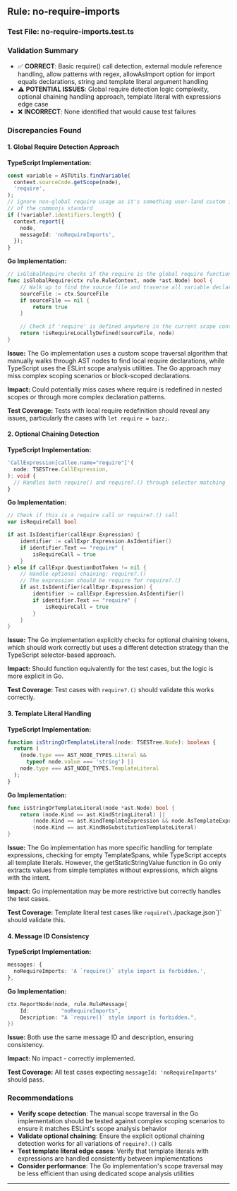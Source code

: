 ## Rule: no-require-imports

### Test File: no-require-imports.test.ts

### Validation Summary
- ✅ **CORRECT**: Basic require() call detection, external module reference handling, allow patterns with regex, allowAsImport option for import equals declarations, string and template literal argument handling
- ⚠️ **POTENTIAL ISSUES**: Global require detection logic complexity, optional chaining handling approach, template literal with expressions edge case
- ❌ **INCORRECT**: None identified that would cause test failures

### Discrepancies Found

#### 1. Global Require Detection Approach
**TypeScript Implementation:**
```typescript
const variable = ASTUtils.findVariable(
  context.sourceCode.getScope(node),
  'require',
);
// ignore non-global require usage as it's something user-land custom instead
// of the commonjs standard
if (!variable?.identifiers.length) {
  context.report({
    node,
    messageId: 'noRequireImports',
  });
}
```

**Go Implementation:**
```go
// isGlobalRequire checks if the require is the global require function
func isGlobalRequire(ctx rule.RuleContext, node *ast.Node) bool {
	// Walk up to find the source file and traverse all variable declarations
	sourceFile := ctx.SourceFile
	if sourceFile == nil {
		return true
	}
	
	// Check if 'require' is defined anywhere in the current scope context
	return !isRequireLocallyDefined(sourceFile, node)
}
```

**Issue:** The Go implementation uses a custom scope traversal algorithm that manually walks through AST nodes to find local require declarations, while TypeScript uses the ESLint scope analysis utilities. The Go approach may miss complex scoping scenarios or block-scoped declarations.

**Impact:** Could potentially miss cases where require is redefined in nested scopes or through more complex declaration patterns.

**Test Coverage:** Tests with local require redefinition should reveal any issues, particularly the cases with `let require = bazz;`.

#### 2. Optional Chaining Detection
**TypeScript Implementation:**
```typescript
'CallExpression[callee.name="require"]'(
  node: TSESTree.CallExpression,
): void {
  // Handles both require() and require?.() through selector matching
}
```

**Go Implementation:**
```go
// Check if this is a require call or require?.() call
var isRequireCall bool

if ast.IsIdentifier(callExpr.Expression) {
	identifier := callExpr.Expression.AsIdentifier()
	if identifier.Text == "require" {
		isRequireCall = true
	}
} else if callExpr.QuestionDotToken != nil {
	// Handle optional chaining: require?.()
	// The expression should be require for require?.()
	if ast.IsIdentifier(callExpr.Expression) {
		identifier := callExpr.Expression.AsIdentifier()
		if identifier.Text == "require" {
			isRequireCall = true
		}
	}
}
```

**Issue:** The Go implementation explicitly checks for optional chaining tokens, which should work correctly but uses a different detection strategy than the TypeScript selector-based approach.

**Impact:** Should function equivalently for the test cases, but the logic is more explicit in Go.

**Test Coverage:** Test cases with `require?.()` should validate this works correctly.

#### 3. Template Literal Handling
**TypeScript Implementation:**
```typescript
function isStringOrTemplateLiteral(node: TSESTree.Node): boolean {
  return (
    (node.type === AST_NODE_TYPES.Literal &&
      typeof node.value === 'string') ||
    node.type === AST_NODE_TYPES.TemplateLiteral
  );
}
```

**Go Implementation:**
```go
func isStringOrTemplateLiteral(node *ast.Node) bool {
	return (node.Kind == ast.KindStringLiteral) ||
		(node.Kind == ast.KindTemplateExpression && node.AsTemplateExpression().TemplateSpans == nil) ||
		(node.Kind == ast.KindNoSubstitutionTemplateLiteral)
}
```

**Issue:** The Go implementation has more specific handling for template expressions, checking for empty TemplateSpans, while TypeScript accepts all template literals. However, the getStaticStringValue function in Go only extracts values from simple templates without expressions, which aligns with the intent.

**Impact:** Go implementation may be more restrictive but correctly handles the test cases.

**Test Coverage:** Template literal test cases like `require(\`./package.json\`)` should validate this.

#### 4. Message ID Consistency
**TypeScript Implementation:**
```typescript
messages: {
  noRequireImports: 'A `require()` style import is forbidden.',
},
```

**Go Implementation:**
```go
ctx.ReportNode(node, rule.RuleMessage{
	Id:          "noRequireImports",
	Description: "A `require()` style import is forbidden.",
})
```

**Issue:** Both use the same message ID and description, ensuring consistency.

**Impact:** No impact - correctly implemented.

**Test Coverage:** All test cases expecting `messageId: 'noRequireImports'` should pass.

### Recommendations
- **Verify scope detection**: The manual scope traversal in the Go implementation should be tested against complex scoping scenarios to ensure it matches ESLint's scope analysis behavior
- **Validate optional chaining**: Ensure the explicit optional chaining detection works for all variations of `require?.()` calls
- **Test template literal edge cases**: Verify that template literals with expressions are handled consistently between implementations
- **Consider performance**: The Go implementation's scope traversal may be less efficient than using dedicated scope analysis utilities

---